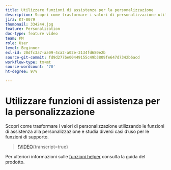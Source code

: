 ```yaml
---
title: Utilizzare funzioni di assistenza per la personalizzazione
description: Scopri come trasformare i valori di personalizzazione utilizzando le funzioni di assistenza alla personalizzazione e studia diversi casi d’uso per le funzioni di supporto.
jira: KT-8079
thumbnail: 334244.jpg
feature: Personalization
doc-type: feature video
team: PM
role: User
level: Beginner
exl-id: 20dfc3a7-aa09-4ca2-a02e-3134fd680e2b
source-git-commit: fd9d277be00449155c49b3809fe647d7342b6acd
workflow-type: tm+mt
source-wordcount: '70'
ht-degree: 97%

---
```


# Utilizzare funzioni di assistenza per la personalizzazione

Scopri come trasformare i valori di personalizzazione utilizzando le funzioni di assistenza alla personalizzazione e studia diversi casi d’uso per le funzioni di supporto.

>[!VIDEO](https://video.tv.adobe.com/v/334244?quality=12&learn=on){transcript=true}

Per ulteriori informazioni sulle [funzioni helper](https://experienceleague.adobe.com/docs/journey-optimizer/using/personalized-dynamic-content/personalization/build-expressions/functions/functions.html?lang=it) consulta la guida del prodotto.
